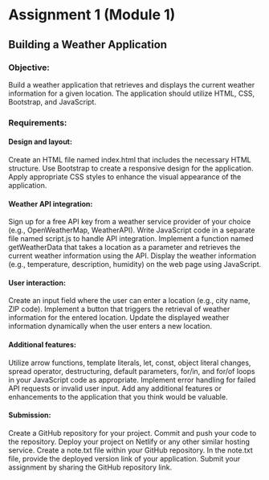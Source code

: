 # Assignment 1 (Module 1)

## Building a Weather Application

### Objective:

Build a weather application that retrieves and displays the current weather information for a given location. The
application should utilize HTML, CSS, Bootstrap, and JavaScript.

### Requirements:

#### Design and layout:

Create an HTML file named index.html that includes the necessary HTML structure.
Use Bootstrap to create a responsive design for the application.
Apply appropriate CSS styles to enhance the visual appearance of the application.

#### Weather API integration:

Sign up for a free API key from a weather service provider of your choice (e.g., OpenWeatherMap, WeatherAPI).
Write JavaScript code in a separate file named script.js to handle API integration.
Implement a function named getWeatherData that takes a location as a parameter and retrieves the current weather
information using the API.
Display the weather information (e.g., temperature, description, humidity) on the web page using JavaScript.

#### User interaction:

Create an input field where the user can enter a location (e.g., city name, ZIP code).
Implement a button that triggers the retrieval of weather information for the entered location.
Update the displayed weather information dynamically when the user enters a new location.

#### Additional features:

Utilize arrow functions, template literals, let, const, object literal changes, spread operator, destructuring, default
parameters, for/in, and for/of loops in your JavaScript code as appropriate.
Implement error handling for failed API requests or invalid user input.
Add any additional features or enhancements to the application that you think would be valuable.

#### Submission:

Create a GitHub repository for your project.
Commit and push your code to the repository.
Deploy your project on Netlify or any other similar hosting service.
Create a note.txt file within your GitHub repository.
In the note.txt file, provide the deployed version link of your application.
Submit your assignment by sharing the GitHub repository link.